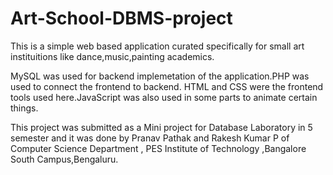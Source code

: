 # Art-School-DBMS-project

This is a simple web based application curated specifically for small art instituitions like dance,music,painting academics.

MySQL was used for backend implemetation of the application.PHP was used to connect the frontend to backend.
HTML and CSS were the frontend tools used here.JavaScript was also used in some parts to animate certain things.

This project was submitted as a Mini project for Database Laboratory in 5 semester and it was done by Pranav Pathak
and Rakesh Kumar P of Computer Science Department , PES Institute of Technology ,Bangalore South Campus,Bengaluru.
